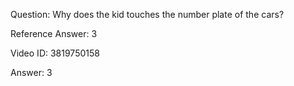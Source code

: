 Question: Why does the kid touches the number plate of the cars?

Reference Answer: 3

Video ID: 3819750158

Answer: 3

